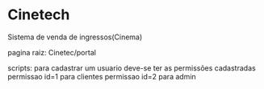 Cinetech
========

Sistema de venda de ingressos(Cinema)




pagina raiz:    Cinetec/portal


scripts: para cadastrar um usuario deve-se ter as permissões cadastradas 
		permissao id=1  para clientes
		permissao id=2  para admin

